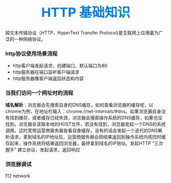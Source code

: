 <h1 style="font-size: 40px;text-align:center;color: #007cdc;">
    HTTP 基础知识
</h1>

超文本传输协议（HTTP，HyperText Transfer Protocol)是互联网上应用最为广泛的一种网络协议。

### http协议使用场景流程

- http客户端发起请求，创建端口，默认端口为80
- http服务器在端口监听客户端请求
- http服务器像客户端返回状态和内容

### 当我们访问一个网址时的流程

__域名解析__：浏览器会先搜索自身的DNS缓存，如何查看浏览器的缓存呢，以chrome为例，在地址栏输入：chrome://net-internals/#dns。如果浏览器自身没有找到缓存，或者缓存已经失效，浏览器会搜索操作系统的DNS缓存，如果也没找到，浏览器会读取本地的HOST文件，若没有找到，浏览器发起一个DNS的系统调用。这时宽带运营商服务器查看自身缓存，没有的话会发起一个迭代的DNS解析请求，拿到域名的IP地址后，运营商服务器会把结果返回到操作系统内核同时缓存起来，操作系统将结果返回浏览器，最终拿到域名的IP地址。发起HTTP “三次握手”
建立协议，发起请求，返回响应

### 浏览器调试

f12 network
